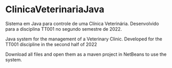 # ClinicaVeterinariaJava
Sistema em Java para controle de uma Clínica Veterinária. Desenvolvido para a disciplina TT001 no segundo semestre de 2022.

Java system for the management of a Veterinary Clinic. Developed for the TT001 discipline in the second half of 2022

Download all files and open them as a maven project in NetBeans to use the system.
